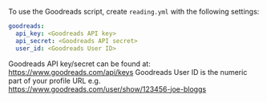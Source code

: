To use the Goodreads script, create `reading.yml` with the following settings:

```yml
goodreads:
  api_key: <Goodreads API key>
  api_secret: <Goodreads API secret>
  user_id: <Goodreads User ID>
```

Goodreads API key/secret can be found at: https://www.goodreads.com/api/keys
Goodreads User ID is the numeric part of your profile URL e.g. https://www.goodreads.com/user/show/123456-joe-bloggs